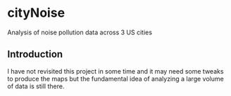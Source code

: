 # cityNoise
Analysis of noise pollution data across 3 US cities

## Introduction
I have not revisited this project in some time and it may need some tweaks to produce the maps but the fundamental idea of analyzing a large volume of data is still there.